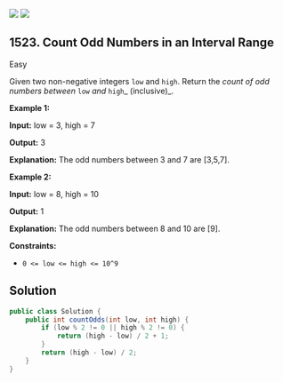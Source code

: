[![](https://img.shields.io/github/stars/javadev/LeetCode-in-Java?label=Stars&style=flat-square)](https://github.com/javadev/LeetCode-in-Java)
[![](https://img.shields.io/github/forks/javadev/LeetCode-in-Java?label=Fork%20me%20on%20GitHub%20&style=flat-square)](https://github.com/javadev/LeetCode-in-Java/fork)

## 1523\. Count Odd Numbers in an Interval Range

Easy

Given two non-negative integers `low` and `high`. Return the _count of odd numbers between_ `low` _and_ `high`_ (inclusive)_.

**Example 1:**

**Input:** low = 3, high = 7

**Output:** 3

**Explanation:** The odd numbers between 3 and 7 are [3,5,7].

**Example 2:**

**Input:** low = 8, high = 10

**Output:** 1

**Explanation:** The odd numbers between 8 and 10 are [9].

**Constraints:**

*   `0 <= low <= high <= 10^9`

## Solution

```java
public class Solution {
    public int countOdds(int low, int high) {
        if (low % 2 != 0 || high % 2 != 0) {
            return (high - low) / 2 + 1;
        }
        return (high - low) / 2;
    }
}
```